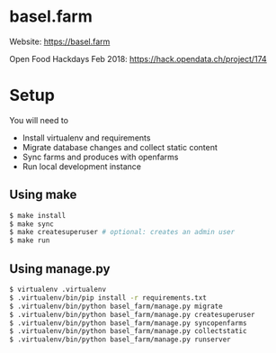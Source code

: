 # basel.farm
Website: https://basel.farm

Open Food Hackdays Feb 2018: https://hack.opendata.ch/project/174

# Setup
You will need to
* Install virtualenv and requirements
* Migrate database changes and collect static content
* Sync farms and produces with openfarms
* Run local development instance

## Using make
```bash
$ make install
$ make sync
$ make createsuperuser # optional: creates an admin user
$ make run
```

## Using manage.py
```bash
$ virtualenv .virtualenv
$ .virtualenv/bin/pip install -r requirements.txt
$ .virtualenv/bin/python basel_farm/manage.py migrate
$ .virtualenv/bin/python basel_farm/manage.py createsuperuser
$ .virtualenv/bin/python basel_farm/manage.py syncopenfarms
$ .virtualenv/bin/python basel_farm/manage.py collectstatic
$ .virtualenv/bin/python basel_farm/manage.py runserver
```
